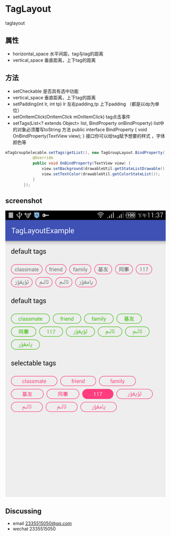 # TagLayout
taglayout

属性
------------
* horizontal_space 水平间距，tag与tag的距离
* vertical_space 垂直距离，上下tag的距离

方法
------------
* setCheckable 是否具有选中功能
* vertical_space 垂直距离，上下tag的距离
* setPadding(int lr, int tp)  lr 左右padding,tp 上下padding （都是以dp为单位）
* setOnItemClick(OnItemClick mOnItemClick)   tag点击事件
* setTags(List<? extends Object> list, BindProperty onBindProperty)  list中的对象必须覆写toString 方法
 public interface BindProperty {
        void OnBindProperty(TextView view);
    }
    接口你可以给tag赋予想要的样式 ，字体颜色等
   
    
```java
mTagGroupSelecable.setTags(getList(), new TagGroupLayout.BindProperty() {
            @Override
            public void OnBindProperty(TextView view) {
                view.setBackground(drawableUtil.getStateListDrawable());
                view.setTextColor(drawableUtil.getColorStateList());
            }
        });
```

screenshot
------------
<img src="screenshot.png"/>

Discussing
---
* email 2335515050@qq.com
* wechat 2335515050
